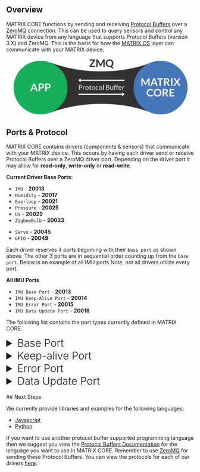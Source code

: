 ## Overview
MATRIX CORE functions by sending and receiving <a href="https://developers.google.com/protocol-buffers/" target="_blank">Protocol Buffers</a> over a <a href="http://zeromq.org/" target="_blank">ZeroMQ</a> connection. This can be used to query sensors and control any MATRIX device from any language that supports Protocol Buffers (version 3.X) and ZeroMQ. This is the basis for how the [MATRIX OS](/matrix-os/overview.md) layer can communicate with your MATRIX device. 

![](/matrix-core/img/core-flow.jpg)

## Ports & Protocol
MATRIX CORE contains drivers (components & sensors) that communicate with your MATRIX device. This occurs by having each driver send or receive Protocol Buffers over a ZeroMQ driver port. Depending on the driver port it may allow for **read-only**, **write-only** or **read-write**.

**Current Driver Base Ports:**

* `IMU` - **20013**
* `Humidity` - **20017**
* `Everloop` - **20021**
* `Pressure` - **20025**
* `UV` - **20029**
* `ZigbeeBulb` - **20033**
<!-- * `MicArray_Alsa` - **20037** -->
* `Servo` - **20045**
* `GPIO` - **20049**

Each driver reserves 4 ports beginning with their `base port` as shown above. The other 3 ports are in sequential order counting up from the `base port`. Below is an example of all IMU ports Note, not all drivers utilize every port.

**All IMU Ports**

* `IMU Base Port` - **20013**
* `IMU Keep-Alive Port` - **20014**
* `IMU Error Port` - **20015**
* `IMU Data Update Port` - **20016**

The following list contains the port types currently defined in MATRIX CORE.
<!-- BASE PORT -->
<details>
<summary style="font-size: 1.75rem; font-weight: 300;">Base Port</summary>
The `base port` is used to configure a driver on your MATRIX device. This port is a `ZeroMQ PULL port` that accepts a configuration which is created as a protocol buffer.

To send a configuration you need to send a valid message for the given driver. For example, the Everloop driver (LED array) uses a configuration message to set the LEDs for your MATRIX device.
That configuration message is named `EverloopImage` and it requires multiple instances of the `LEDValue` message added to it. The file for where this is defined can be seen <a href="https://github.com/matrix-io/protocol-buffers/blob/master/matrix_io/malos/v1/io.proto" target="_blank">here</a>.
The message follows:

```language-protobuf
// RGBW values for a single LED
message LedValue {
  uint32 red = 1;
  uint32 green = 2;
  uint32 blue = 3;
  uint32 white = 4;
}

// Everloop image that will hold each LedValue
message EverloopImage {
  repeated LedValue led = 1;
}
```

Once the `EverloopImage` message is filled out, it needs to be serialized as a string and sent to the ZeroMQ configuration port. The LEDs will then be configured to the colors that were defined in `EverloopImage`.
</details>
<!-- KEEP-ALIVE PORT -->
<details>
<summary style="font-size: 1.75rem; font-weight: 300;">Keep-alive Port</summary>
`Port`: `base port` + 1

The Keep-alive port is a `ZeroMQ PULL port` that is required for certain drivers to keep their function alive. Drivers that are pushing data need this in place to let it know if data will continue to be requested. For example, the Everloop driver doesn't require Keep-alive messages, but the Humidity driver does. Any message that is sent to the Keep-alive port will be discarded, so an empty string `""` makes for a good Keep-alive message.

</details>
<!-- ERROR PORT -->
<details>
<summary style="font-size: 1.75rem; font-weight: 300;">Error Port</summary>
`Port`: `base port` + 2

Programs can subscribe to this port to receive driver related errors. The Error port is a `ZeroMQ PUSH port` that will send you a string with any errors that it has encountered.
</details>
<!-- DATA UPDATE PORT -->
<details>
<summary style="font-size: 1.75rem; font-weight: 300;">Data Update Port</summary>
`Port`: `base port` + 3

This `ZeroMQ PUSH port` is used by drivers that send data (Humidity, UV, etc.). Each driver uses a different message to report data to programs that subscribe for these updates.

To demonstrate, the UV driver will be used as an example. You can find the file <a href="https://github.com/matrix-io/protocol-buffers/blob/master/matrix_io/malos/v1/sense.proto">here</a>.
The message follows:

```language-protobuf
// Basic UV radiation lecture.
message UV{
  // UV index
  float uv_index = 1;
  // OMS risk
  string oms_risk = 2;
}
```

Applications that subscribe to UV driver updates will receive a string with serialized messages of type UV. Once received, the message needs to be deserialized by the application for the values can be used.

</details>

<br/>
## Next Steps

We currently provide libraries and examples for the following languages:

* [Javascript](javascript-installation.md)
* [Python](python-installation)

If you want to use another protocol buffer supported programming language then we suggest you view the <a href="https://developers.google.com/protocol-buffers/" target="_blank">Protocol Buffers Documentation</a> for the language you want to use in MATRIX CORE. Remember to use <a href="http://zeromq.org/" target="_blank">ZeroMQ</a> for sending these Protocol Buffers. You can view the protocols for each of our drivers [here](./../protocols).